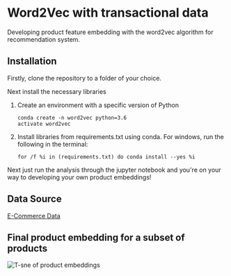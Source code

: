 # Word2Vec with transactional data
Developing product feature embedding with the word2vec algorithm for recommendation system. 


## Installation
Firstly, clone the repository to a folder of your choice. 

Next install the necessary libraries

1. Create an environment with a specific version of Python
	```
   conda create -n word2vec python=3.6
   activate word2vec
   ```

2. Install libraries from requirements.txt using conda. For windows, run the following in the terminal:
	```
   for /f %i in (requirements.txt) do conda install --yes %i
   ```

Next just run the analysis through the jupyter notebook and you're on your way to developing your own product embeddings!

## Data Source
[E-Commerce Data](https://www.kaggle.com/carrie1/ecommerce-data)


## Final product embedding for a subset of products
![T-sne of product embeddings](/images/t-sne.png)
